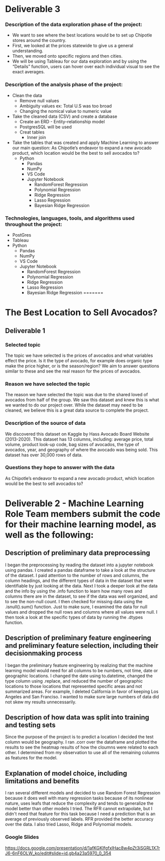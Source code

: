
# Deliverable 3

### Description of the data exploration phase of the project:
- We want to see where the best locations would be to set up Chipotle stores around the country.
- First, we looked at the prices statewide to give us a general understanding. 
- Then, we moved onto specific regions and then cities.
- We will be using Tableau for our data exploration and by using the “Details” function, users can hover over each individual visual to see the exact averages.

### Description of the analysis phase of the project:
- Clean the data
  - Remove null values
  - Ambiguity values ex: Total U.S was too broad 
  - Changing the nomical value to numeric value
- Take the cleaned data (CSV) and create a database 
  - Create an ERD - Entity–relationship model
  - PostgresSQL will be used 
  - Creat tables
    - Inner join
- Take the tables that was created and apply Machine Learning to answer our main question: As Chipotle’s endeavor to expand a new avocado product, which location would be the best to sell avocados to? 
  - Python
    - Pandas
    - NumPy
    - VS Code
    - Jupyter Notebook
      - RandomForest Regression
      - Polynomial Regression
      - Ridge Regression
      - Lasso Regression
      - Bayesian Ridge Regression

### Technologies, languages, tools, and algorithms used throughout the project:
- PostGres
- Tableau
- Python
  - Pandas
  - NumPy
  - VS Code
  - Jupyter Notebook
    - RandomForest Regression
    - Polynomial Regression
    - Ridge Regression
    - Lasso Regression
    - Bayesian Ridge Regression
=======
# The Best Location to Sell Avocados?

## Deliverable 1
### Selected topic

The topic we have selected is the prices of avocados and what variables effect the price. Is it the type of avocado, for example does organic type make the price higher, or is the season/region? We aim to answer questions similar to these and see the real reason for the prices of avocados. 

### Reason we have selected the topic

The reason we have selected the topic was due to the shared loved of avocados from half of the group. We saw this dataset and knew this is what we wanted to do our project over. While the dataset may need to be cleaned, we believe this is a great data source to complete the project. 

### Description of the source of data

We discovered this dataset on Kaggle by Hass Avocado Board Website (2013-2020). This dataset has 13 columns, including: average price, total volume, product look-up code, bag sizes of avocados, the type of avocados, year, and geography of where the avocado was being sold. This dataset has over 30,000 rows of data. 

### Questions they hope to answer with the data

As Chipotle’s endeavor to expand a new avocado product, which location would be the best to sell avocados to? 

# Deliverable 2 - Machine Learning Role Team members submit the code for their machine learning model, as well as the following:
## Description of preliminary data preprocessing
I began the preprocessing by reading the dataset into a jupyter notebook using pandas. I created a pandas dataframe to take a look at the structure of the dataset. I paid attention to the number of rows and columns, the column headings, and the different types of data in the dataset that were identifiable by just looking at the data. Next I took a deeper look at the data and the info by using the .info function to learn how many rows and columns there are in the dataset, to see if the data was well organized, and to see the non-null count. I then checked for missing data using the .isnull().sum() function. Just to make sure, I examined the data for null values and dropped the null rows and columns where all values were null. I then took a look at the specific types of data by running the .dtypes function. 
## Description of preliminary feature engineering and preliminary feature selection, including their decisionmaking process  
I began the preliminary feature engineering by realizing that the machine learning model would need for all columns to be numbers, not time, date or geographic locations. I changed the date using to.datetime, changed the type column using .replace, and reduced the number of geographic locations to those locations that represented specific areas and not summarized areas. For example, I deleted California in favor of keeping Los Angeles and San Franciso. I wanted to make sure large numbers of data did not skew my results unnecessarily.
## Description of how data was split into training and testing sets
Since the purpose of the project is to predict a location I decided the test column would be geography. I ran .corr over the dataframe and plotted the results to see the heatmap results of how the cloumns were related to each other. I determined from my observation to use all of the remaining columns as features for the model.
## Explanation of model choice, including limitations and benefits
I ran several different models and decided to use Random Forest Regression because it does well with many regression tasks because of its nonlinear nature, uses leafs that reduce the complexity and tends to generalize the model better than other models I tried. The RFR cannot extrapolate, but I didn't need that feature for this task because I need a prediction that is an average of previously observed labels. RFR provided the better accuracy over the data. I also tried Lasso, Ridge and Polynomial models.  
### Google Slides
https://docs.google.com/presentation/d/1afKGKIfgfxIHac8w4pZt3iSGRL1X7rJ6-6nF6OLW_ko/edit#slide=id.gb4a23a5970_0_354

